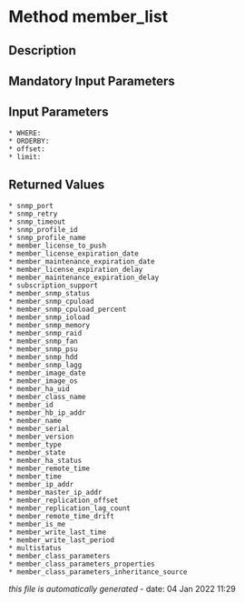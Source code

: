 # Method member_list

## Description
	

## Mandatory Input Parameters

## Input Parameters
	* WHERE:
	* ORDERBY:
	* offset:
	* limit:

## Returned Values
	* snmp_port
	* snmp_retry
	* snmp_timeout
	* snmp_profile_id
	* snmp_profile_name
	* member_license_to_push
	* member_license_expiration_date
	* member_maintenance_expiration_date
	* member_license_expiration_delay
	* member_maintenance_expiration_delay
	* subscription_support
	* member_snmp_status
	* member_snmp_cpuload
	* member_snmp_cpuload_percent
	* member_snmp_ioload
	* member_snmp_memory
	* member_snmp_raid
	* member_snmp_fan
	* member_snmp_psu
	* member_snmp_hdd
	* member_snmp_lagg
	* member_image_date
	* member_image_os
	* member_ha_uid
	* member_class_name
	* member_id
	* member_hb_ip_addr
	* member_name
	* member_serial
	* member_version
	* member_type
	* member_state
	* member_ha_status
	* member_remote_time
	* member_time
	* member_ip_addr
	* member_master_ip_addr
	* member_replication_offset
	* member_replication_lag_count
	* member_remote_time_drift
	* member_is_me
	* member_write_last_time
	* member_write_last_period
	* multistatus
	* member_class_parameters
	* member_class_parameters_properties
	* member_class_parameters_inheritance_source


*this file is automatically generated* - date: 04 Jan 2022 11:29